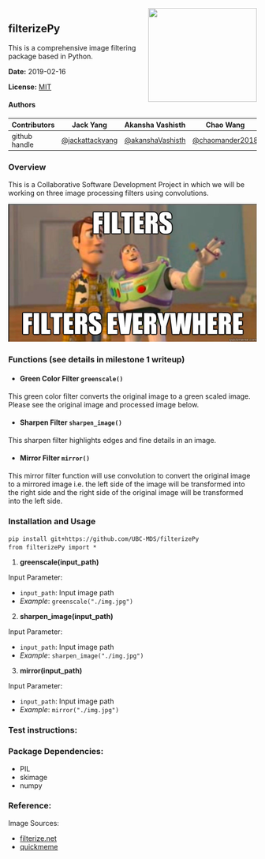 <img src="https://filterize.net/wp-content/uploads/2018/02/logo_text_bottom-2.png" align="right" height="190" width="220"/>

## filterizePy
This is a comprehensive image filtering package based in Python.

**Date:** 2019-02-16

**License:** [MIT](https://opensource.org/licenses/MIT)

#### Authors

|Contributors |Jack Yang| Akansha Vashisth |Chao Wang|
|---|---|---|----|
|github handle|[@jackattackyang](https://github.com/jackattackyang)|[@akanshaVashisth](https://github.com/akanshaVashisth)|[@chaomander2018](https://github.com/chaomander2018)|

### Overview

This is a Collaborative Software Development Project in which we will be working on three image processing filters using convolutions.

![theme](img/theme.png)

### Functions  (see details in milestone 1 writeup)

- #### Green Color Filter `greenscale()`
This green color filter converts the original image to a green scaled image.
Please see the original image and processed image below.

- #### Sharpen Filter `sharpen_image()`
This sharpen filter highlights edges and fine details in an image.

- #### Mirror Filter `mirror()`
This mirror filter function will use convolution to convert the original image to a mirrored image i.e. the left side of the image will be transformed into the right side and the right side of the original image will be transformed into the left side.


### Installation and Usage

`pip install git+https://github.com/UBC-MDS/filterizePy` <br>
`from filterizePy import *`

1. **greenscale(input_path)**

Input Parameter:
- ```input_path```: Input image path
- *Example*: ```greenscale("./img.jpg")```

2. **sharpen_image(input_path)**

Input Parameter:
- ```input_path```: Input image path
- *Example*: ```sharpen_image("./img.jpg")```

3. **mirror(input_path)**

Input Parameter:
- ```input_path```: Input image path
- *Example*: ```mirror("./img.jpg")```


### Test instructions:


### Package Dependencies:
- PIL
- skimage
- numpy


### Reference:
Image Sources:
- [filterize.net](https://filterize.net/wp-content/uploads/2018/02/logo_text_bottom-2.png)
- [quickmeme](http://www.quickmeme.com/img/2f/2f516b33efd7251b57bad254f1688131458e13d005972810676ea9622a6c4d29.jpg)